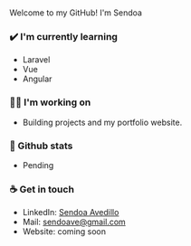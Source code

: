 <img src= ""></img>
<br>
<br>
Welcome to my GitHub! I'm Sendoa

### ✔️ I'm currently learning
- Laravel
- Vue
- Angular

### 👩‍💻 I'm working on
- Building projects and my portfolio website.

### 💠 Github stats
- Pending

### ☕ Get in touch
- LinkedIn: <a href = "">Sendoa Avedillo</a>
- Mail: <a href = "">sendoave@gmail.com</a>
- Website: coming soon
